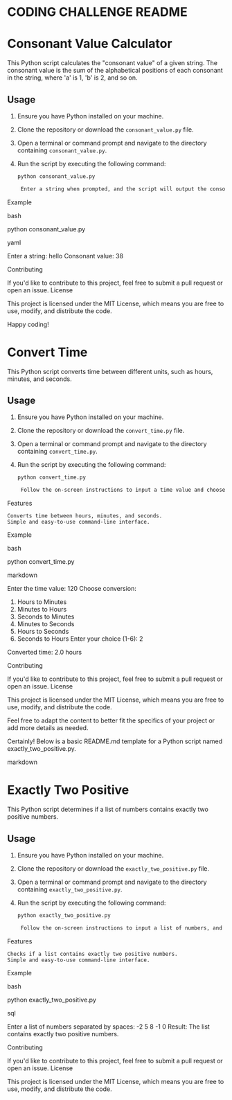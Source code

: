 # CODING CHALLENGE README



# Consonant Value Calculator

This Python script calculates the "consonant value" of a given string. The consonant value is the sum of the alphabetical positions of each consonant in the string, where 'a' is 1, 'b' is 2, and so on.

## Usage

1. Ensure you have Python installed on your machine.

2. Clone the repository or download the `consonant_value.py` file.

3. Open a terminal or command prompt and navigate to the directory containing `consonant_value.py`.

4. Run the script by executing the following command:

   ```bash
   python consonant_value.py

    Enter a string when prompted, and the script will output the consonant value of the input.

Example

bash

python consonant_value.py

yaml

Enter a string: hello
Consonant value: 38

Contributing

If you'd like to contribute to this project, feel free to submit a pull request or open an issue.
License

This project is licensed under the MIT License, which means you are free to use, modify, and distribute the code.

Happy coding!






# Convert Time

This Python script converts time between different units, such as hours, minutes, and seconds.

## Usage

1. Ensure you have Python installed on your machine.

2. Clone the repository or download the `convert_time.py` file.

3. Open a terminal or command prompt and navigate to the directory containing `convert_time.py`.

4. Run the script by executing the following command:

   ```bash
   python convert_time.py

    Follow the on-screen instructions to input a time value and choose the desired conversion.

Features

    Converts time between hours, minutes, and seconds.
    Simple and easy-to-use command-line interface.

Example

bash

python convert_time.py

markdown

Enter the time value: 120
Choose conversion:
1. Hours to Minutes
2. Minutes to Hours
3. Seconds to Minutes
4. Minutes to Seconds
5. Hours to Seconds
6. Seconds to Hours
Enter your choice (1-6): 2

Converted time: 2.0 hours

Contributing

If you'd like to contribute to this project, feel free to submit a pull request or open an issue.
License

This project is licensed under the MIT License, which means you are free to use, modify, and distribute the code.




Feel free to adapt the content to better fit the specifics of your project or add more details as needed.




Certainly! Below is a basic README.md template for a Python script named exactly_two_positive.py.

markdown

# Exactly Two Positive

This Python script determines if a list of numbers contains exactly two positive numbers.

## Usage

1. Ensure you have Python installed on your machine.

2. Clone the repository or download the `exactly_two_positive.py` file.

3. Open a terminal or command prompt and navigate to the directory containing `exactly_two_positive.py`.

4. Run the script by executing the following command:

   ```bash
   python exactly_two_positive.py

    Follow the on-screen instructions to input a list of numbers, and the script will output whether the list contains exactly two positive numbers.

Features

    Checks if a list contains exactly two positive numbers.
    Simple and easy-to-use command-line interface.

Example

bash

python exactly_two_positive.py

sql

Enter a list of numbers separated by spaces: -2 5 8 -1 0
Result: The list contains exactly two positive numbers.

Contributing

If you'd like to contribute to this project, feel free to submit a pull request or open an issue.
License

This project is licensed under the MIT License, which means you are free to use, modify, and distribute the code.

